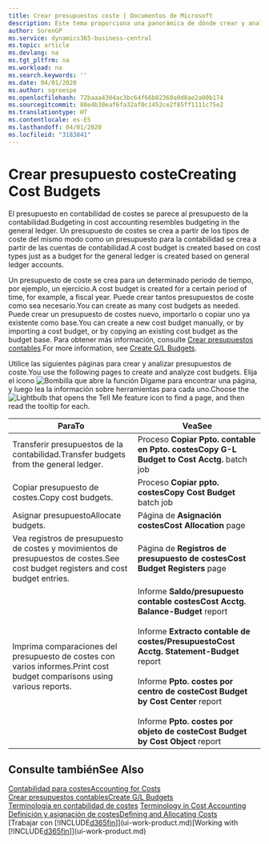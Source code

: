 ```yaml
---
title: Crear presupuestos coste | Documentos de Microsoft
description: Este tema proporciona una panorámica de dónde crear y analizar presupuestos de costes.
author: SorenGP
ms.service: dynamics365-business-central
ms.topic: article
ms.devlang: na
ms.tgt_pltfrm: na
ms.workload: na
ms.search.keywords: ''
ms.date: 04/01/2020
ms.author: sgroespe
ms.openlocfilehash: 72baaa4304ac3bc64f66b02360a0d8ae2a00b174
ms.sourcegitcommit: 88e4b30eaf6fa32af0c1452ce2f85ff1111c75e2
ms.translationtype: HT
ms.contentlocale: es-ES
ms.lasthandoff: 04/01/2020
ms.locfileid: "3183841"
---
```

# <a name="creating-cost-budgets"></a><span data-ttu-id="be333-103">Crear presupuesto coste</span><span class="sxs-lookup"><span data-stu-id="be333-103">Creating Cost Budgets</span></span>
<span data-ttu-id="be333-104">El presupuesto en contabilidad de costes se parece al presupuesto de la contabilidad.</span><span class="sxs-lookup"><span data-stu-id="be333-104">Budgeting in cost accounting resembles budgeting in the general ledger.</span></span> <span data-ttu-id="be333-105">Un presupuesto de costes se crea a partir de los tipos de coste del mismo modo como un presupuesto para la contabilidad se crea a partir de las cuentas de contabilidad.</span><span class="sxs-lookup"><span data-stu-id="be333-105">A cost budget is created based on cost types just as a budget for the general ledger is created based on general ledger accounts.</span></span>  

<span data-ttu-id="be333-106">Un presupuesto de coste se crea para un determinado periodo de tiempo, por ejemplo, un ejercicio.</span><span class="sxs-lookup"><span data-stu-id="be333-106">A cost budget is created for a certain period of time, for example, a fiscal year.</span></span> <span data-ttu-id="be333-107">Puede crear tantos presupuestos de coste como sea necesario.</span><span class="sxs-lookup"><span data-stu-id="be333-107">You can create as many cost budgets as needed.</span></span> <span data-ttu-id="be333-108">Puede crear un presupuesto de costes nuevo, importarlo o copiar uno ya existente como base.</span><span class="sxs-lookup"><span data-stu-id="be333-108">You can create a new cost budget manually, or by importing a cost budget, or by copying an existing cost budget as the budget base.</span></span> <span data-ttu-id="be333-109">Para obtener más información, consulte [Crear presupuestos contables](finance-how-create-budgets.md).</span><span class="sxs-lookup"><span data-stu-id="be333-109">For more information, see [Create G/L Budgets](finance-how-create-budgets.md).</span></span>

<span data-ttu-id="be333-110">Utilice las siguientes páginas para crear y analizar presupuestos de coste.</span><span class="sxs-lookup"><span data-stu-id="be333-110">You use the following pages to create and analyze cost budgets.</span></span> <span data-ttu-id="be333-111">Elija el icono ![Bombilla que abre la función Dígame](media/ui-search/search_small.png "Dígame qué desea hacer") para encontrar una página, y luego lea la información sobre herramientas para cada uno.</span><span class="sxs-lookup"><span data-stu-id="be333-111">Choose the ![Lightbulb that opens the Tell Me feature](media/ui-search/search_small.png "Tell me what you want to do") icon to find a page, and then read the tooltip for each.</span></span>

|<span data-ttu-id="be333-112">Para</span><span class="sxs-lookup"><span data-stu-id="be333-112">To</span></span>|<span data-ttu-id="be333-113">Vea</span><span class="sxs-lookup"><span data-stu-id="be333-113">See</span></span>|  
|--------|---------|  
|<span data-ttu-id="be333-114">Transferir presupuestos de la contabilidad.</span><span class="sxs-lookup"><span data-stu-id="be333-114">Transfer budgets from the general ledger.</span></span>|<span data-ttu-id="be333-115">Proceso **Copiar Ppto. contable en Ppto. costes**</span><span class="sxs-lookup"><span data-stu-id="be333-115">**Copy G-L Budget to Cost Acctg.** batch job</span></span>|  
|<span data-ttu-id="be333-116">Copiar presupuesto de costes.</span><span class="sxs-lookup"><span data-stu-id="be333-116">Copy cost budgets.</span></span>|<span data-ttu-id="be333-117">Proceso **Copiar ppto. costes**</span><span class="sxs-lookup"><span data-stu-id="be333-117">**Copy Cost Budget** batch job</span></span>|  
|<span data-ttu-id="be333-118">Asignar presupuesto</span><span class="sxs-lookup"><span data-stu-id="be333-118">Allocate budgets.</span></span>|<span data-ttu-id="be333-119">Página de **Asignación costes**</span><span class="sxs-lookup"><span data-stu-id="be333-119">**Cost Allocation** page</span></span>|  
|<span data-ttu-id="be333-120">Vea registros de presupuesto de costes y movimientos de presupuestos de costes.</span><span class="sxs-lookup"><span data-stu-id="be333-120">See cost budget registers and cost budget entries.</span></span>|<span data-ttu-id="be333-121">Página de **Registros de presupuesto de costes**</span><span class="sxs-lookup"><span data-stu-id="be333-121">**Cost Budget Registers** page</span></span>|  
|<span data-ttu-id="be333-122">Imprima comparaciones del presupuesto de costes con varios informes.</span><span class="sxs-lookup"><span data-stu-id="be333-122">Print cost budget comparisons using various reports.</span></span>|<span data-ttu-id="be333-123">Informe **Saldo/presupuesto contable costes**</span><span class="sxs-lookup"><span data-stu-id="be333-123">**Cost Acctg. Balance-Budget** report</span></span><br /><br /> <span data-ttu-id="be333-124">Informe **Extracto contable de costes/Presupuesto**</span><span class="sxs-lookup"><span data-stu-id="be333-124">**Cost Acctg. Statement-Budget** report</span></span><br /><br /> <span data-ttu-id="be333-125">Informe **Ppto. costes por centro de coste**</span><span class="sxs-lookup"><span data-stu-id="be333-125">**Cost Budget by Cost Center** report</span></span><br /><br /> <span data-ttu-id="be333-126">Informe **Ppto. costes por objeto de coste**</span><span class="sxs-lookup"><span data-stu-id="be333-126">**Cost Budget by Cost Object** report</span></span>|  

## <a name="see-also"></a><span data-ttu-id="be333-127">Consulte también</span><span class="sxs-lookup"><span data-stu-id="be333-127">See Also</span></span>  
[<span data-ttu-id="be333-128">Contabilidad para costes</span><span class="sxs-lookup"><span data-stu-id="be333-128">Accounting for Costs</span></span>](finance-manage-cost-accounting.md)  
[<span data-ttu-id="be333-129">Crear presupuestos contables</span><span class="sxs-lookup"><span data-stu-id="be333-129">Create G/L Budgets</span></span>](finance-how-create-budgets.md)  
<span data-ttu-id="be333-130">[Terminología en contabilidad de costes](finance-terminology-in-cost-accounting.md) </span><span class="sxs-lookup"><span data-stu-id="be333-130">[Terminology in Cost Accounting](finance-terminology-in-cost-accounting.md) </span></span>  
[<span data-ttu-id="be333-131">Definición y asignación de costes</span><span class="sxs-lookup"><span data-stu-id="be333-131">Defining and Allocating Costs</span></span>](finance-define-and-allocate-costs.md)  
<span data-ttu-id="be333-132">[Trabajar con [!INCLUDE[d365fin](includes/d365fin_md.md)]](ui-work-product.md)</span><span class="sxs-lookup"><span data-stu-id="be333-132">[Working with [!INCLUDE[d365fin](includes/d365fin_md.md)]](ui-work-product.md)</span></span>

